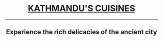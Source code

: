 # <center> <u> <b> KATHMANDU'S CUISINES </b> </u> </center>
------------------------------------
## <center>Experience the rich delicacies of the ancient city </center>